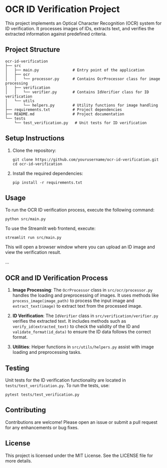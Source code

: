 # OCR ID Verification Project

This project implements an Optical Character Recognition (OCR) system for ID verification. It processes images of IDs, extracts text, and verifies the extracted information against predefined criteria.

## Project Structure

```
ocr-id-verification
├── src
│   ├── main.py               # Entry point of the application
│   ├── ocr
│   │   └── processor.py      # Contains OcrProcessor class for image processing
│   ├── verification
│   │   └── verifier.py       # Contains IdVerifier class for ID verification
│   └── utils
│       └── helpers.py        # Utility functions for image handling
├── requirements.txt          # Project dependencies
├── README.md                 # Project documentation
└── tests
    └── test_verification.py   # Unit tests for ID verification
```

## Setup Instructions

1. Clone the repository:
   ```
   git clone https://github.com/yourusername/ocr-id-verification.git
   cd ocr-id-verification
   ```

2. Install the required dependencies:
   ```
   pip install -r requirements.txt
   ```

## Usage

To run the OCR ID verification process, execute the following command:

```
python src/main.py
```

To use the Streamlit web frontend, execute:
```
streamlit run src/main.py
```
This will open a browser window where you can upload an ID image and view the verification result.

...

## OCR and ID Verification Process

1. **Image Processing**: The `OcrProcessor` class in `src/ocr/processor.py` handles the loading and preprocessing of images. It uses methods like `process_image(image_path)` to process the input image and `extract_text(image)` to extract text from the processed image.

2. **ID Verification**: The `IdVerifier` class in `src/verification/verifier.py` verifies the extracted text. It includes methods such as `verify_id(extracted_text)` to check the validity of the ID and `validate_format(id_data)` to ensure the ID data follows the correct format.

3. **Utilities**: Helper functions in `src/utils/helpers.py` assist with image loading and preprocessing tasks.

## Testing

Unit tests for the ID verification functionality are located in `tests/test_verification.py`. To run the tests, use:

```
pytest tests/test_verification.py
```

## Contributing

Contributions are welcome! Please open an issue or submit a pull request for any enhancements or bug fixes.

## License

This project is licensed under the MIT License. See the LICENSE file for more details.